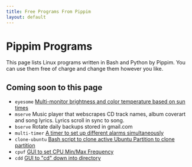 ```yaml
---
title: Free Programs From Pippim
layout: default
---
```

# Pippim Programs

This page lists Linux programs written in Bash and Python by Pippim. You can use them free of charge and change them however you like.


## Coming soon to this page

- `eyesome` [Multi-monitor brightness and color temperature based on sun times](https://askubuntu.com/questions/829814/set-initial-startup-background-brightness-depending-on-daytime)
- `mserve` Music player that webscrapes CD track names, album coverart and song lyrics. Lyrics scroll in sync to song.
- `bserve` Rotate daily backups stored in gmail.com
- `multi-timer` [A timer to set up different alarms simultaneously](https://askubuntu.com/questions/1039357/a-timer-to-set-up-different-alarms-simultaneosly/1039377#1039377)
- `clone-ubuntu` [Bash script to clone active Ubuntu Partition to clone partition](https://askubuntu.com/questions/1028604/bash-script-to-backup-clone-ubuntu-to-another-partition/1028605#1028605)
- `cpuf` [GUI to set CPU Min/Max Frequency](https://askubuntu.com/questions/1141605/gui-or-simple-bash-script-to-throttle-the-cpu/1142671#1142671)
- `cdd` [GUI to "cd" down into directory](https://askubuntu.com/questions/930334/how-can-i-move-down-one-directory/1276376#1276376)
